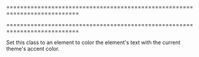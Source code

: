 ===========================================================================
<!--handmade--><!--/handmade-->
===========================================================================

<!--shortDescription-->
Set this class to an element to color the element's text with the current theme's accent color.
<!--/shortDescription-->

<!--fullDescription-->

<!--/fullDescription-->
